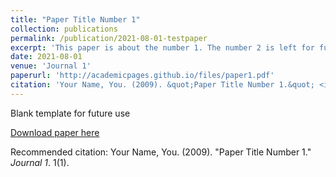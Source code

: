 ```yaml
---
title: "Paper Title Number 1"
collection: publications
permalink: /publication/2021-08-01-testpaper
excerpt: 'This paper is about the number 1. The number 2 is left for future work.'
date: 2021-08-01
venue: 'Journal 1'
paperurl: 'http://academicpages.github.io/files/paper1.pdf'
citation: 'Your Name, You. (2009). &quot;Paper Title Number 1.&quot; <i>Journal 1</i>. 1(1).'
---
```

Blank template for future use

[Download paper here](http://academicpages.github.io/files/paper1.pdf)

Recommended citation: Your Name, You. (2009). "Paper Title Number 1." <i>Journal 1</i>. 1(1).
